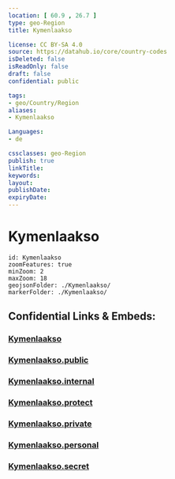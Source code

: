 ```yaml
---
location: [ 60.9 , 26.7 ] 
type: geo-Region
title: Kymenlaakso

license: CC BY-SA 4.0
source: https://datahub.io/core/country-codes
isDeleted: false
isReadOnly: false
draft: false
confidential: public

tags:
- geo/Country/Region
aliases:
- Kymenlaakso

Languages:
- de

cssclasses: geo-Region
publish: true
linkTitle: 
keywords: 
layout: 
publishDate: 
expiryDate: 
---
```


# Kymenlaakso

```leaflet
id: Kymenlaakso
zoomFeatures: true 
minZoom: 2 
maxZoom: 18
geojsonFolder: ./Kymenlaakso/
markerFolder: ./Kymenlaakso/
```


## Confidential Links & Embeds: 

### [Kymenlaakso](/_Standards/Earth/Continent/Europe/Europe~North/Finland/Provinces~Finland/Southern_Finland/counties~Southern_Finland/Kymenlaakso.md) 

### [Kymenlaakso.public](/_public/Earth/Continent/Europe/Europe~North/Finland/Provinces~Finland/Southern_Finland/counties~Southern_Finland/Kymenlaakso.public.md) 

### [Kymenlaakso.internal](/_internal/Earth/Continent/Europe/Europe~North/Finland/Provinces~Finland/Southern_Finland/counties~Southern_Finland/Kymenlaakso.internal.md) 

### [Kymenlaakso.protect](/_protect/Earth/Continent/Europe/Europe~North/Finland/Provinces~Finland/Southern_Finland/counties~Southern_Finland/Kymenlaakso.protect.md) 

### [Kymenlaakso.private](/_private/Earth/Continent/Europe/Europe~North/Finland/Provinces~Finland/Southern_Finland/counties~Southern_Finland/Kymenlaakso.private.md) 

### [Kymenlaakso.personal](/_personal/Earth/Continent/Europe/Europe~North/Finland/Provinces~Finland/Southern_Finland/counties~Southern_Finland/Kymenlaakso.personal.md) 

### [Kymenlaakso.secret](/_secret/Earth/Continent/Europe/Europe~North/Finland/Provinces~Finland/Southern_Finland/counties~Southern_Finland/Kymenlaakso.secret.md)

